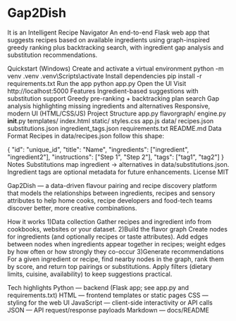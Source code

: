 # Gap2Dish

It is an Intelligent Recipe Navigator
An end-to-end Flask web app that suggests recipes based on available ingredients using graph-inspired greedy ranking plus backtracking search, with ingredient gap analysis and substitution recommendations.

Quickstart (Windows)
Create and activate a virtual environment
python -m venv .venv
.venv\\Scripts\\activate
Install dependencies
pip install -r requirements.txt
Run the app
python app.py
Open the UI
Visit http://localhost:5000
Features
Ingredient-based suggestions with substitution support
Greedy pre-ranking + backtracking plan search
Gap analysis highlighting missing ingredients and alternatives
Responsive, modern UI (HTML/CSS/JS)
Project Structure
app.py
flavorgraph/
  engine.py
  __init__.py
templates/
  index.html
static/
  styles.css
  app.js
data/
  recipes.json
  substitutions.json
  ingredient_tags.json
requirements.txt
README.md
Data Format
Recipes in data/recipes.json follow this shape:

{
  "id": "unique_id",
  "title": "Name",
  "ingredients": ["ingredient", "ingredient2"],
  "instructions": ["Step 1", "Step 2"],
  "tags": ["tag1", "tag2"]
}
Notes
Substitutions map ingredient → alternatives in data/substitutions.json.
Ingredient tags are optional metadata for future enhancements.
License
MIT


Gap2Dish — a data-driven flavour pairing and recipe discovery platform that models the relationships between ingredients, recipes and sensory attributes to help home cooks, recipe developers and food-tech teams discover better, more creative combinations.

How it works 
1)Data collection
Gather recipes and ingredient info from cookbooks, websites or your dataset.
2)Build the flavor graph
Create nodes for ingredients (and optionally recipes or taste attributes).
Add edges between nodes when ingredients appear together in recipes; weight edges by how often or how strongly they co-occur
3)Generate recommendations
For a given ingredient or recipe, find nearby nodes in the graph, rank them by score, and return top pairings or substitutions.
Apply filters (dietary limits, cuisine, availability) to keep suggestions practical.

Tech highlights
Python — backend (Flask app; see app.py and requirements.txt)
HTML — frontend templates or static pages
CSS — styling for the web UI
JavaScript — client-side interactivity or API calls
JSON — API request/response payloads
Markdown — docs/README
